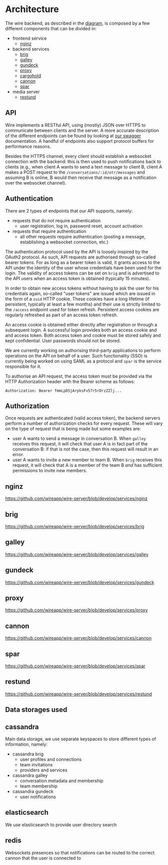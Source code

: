 # Architecture

The wire backend, as described in the [diagram](https://github.com/wireapp/wire-server/blob/develop/doc/arch/wire-arch-2.png), is composed by a few different components that can be divided in:

  * frontend service
    * [nginz](#nginz)
  * backend services
    * [brig](#brig)
    * [galley](#galley)
    * [gundeck](#gundeck)
    * [proxy](#proxy)
    * [cargohold](#cargohold)
    * [cannon](#cannon)
    * [spar](#spar)
  * media server
    * [restund](#restund) 

## API

Wire implements a RESTful API, using (mostly) JSON over HTTPS to communicate between clients and the server. A more accurate description of the different endpoints can be found by looking at [our swagger](https://github.com/wireapp/wire-server/blob/develop/deploy/services-demo/README.md#is-there-a-way-to-look-at-some-api-endpoints) documentation. A handful of endpoints also support protocol buffers for performance reasons.

Besides the HTTPS channel, every client should establish a websocket connection with the backend: this is then used to push notifications back to clients (e.g., when client A wants to send a text message to client B, client A makes a POST request to the `/conversations/:id/otr/messages` and assuming B is online, B would then receive that message as a notification over the websocket channel).
  
## Authentication

There are 2 types of endpoints that our API supports, namely:

 * requests that do not require authentication
   * user registration, log in, password reset, account activation
 * requests that require authentication
   * all other requests require authentication (posting a message, establishing a websocket connection, etc.)

The authentication protocol used by the API is loosely inspired by the OAuth2 protocol. As such, API requests are authorised through so-called bearer tokens. For as long as a bearer token is valid, it grants access to the API under the identity of the user whose credentials have been used for the login. The validity of access tokens can be set on `brig` and is advertised to the API users when an access token is obtained (typically 15 minutes).

In order to obtain new access tokens without having to ask the user for his credentials again, so-called "user tokens" are issued which are issued in the form of a `zuid` HTTP cookie. These cookies have a long lifetime (if persistent, typically at least a few months) and their use is strictly limited to the `/access` endpoint used for token refresh. Persistent access cookies are regularly refreshed as part of an access token refresh.

An access cookie is obtained either directly after registration or through a subsequent login. A successful login provides both an access cookie and and access token. Both access token and cookie must be stored safely and kept confidential. User passwords should not be stored.

We are currently working on authorising third-party applications to perform operations on the API on behalf of a user. Such functionality (SSO) is currently being worked on using SAML as a protocol and `spar` is the service responsible for it.

To authorise an API request, the access token must be provided via the HTTP Authorization header with the Bearer scheme as follows:

```
Authorization: Bearer fmmLpDSjArpksFv57r5rDrzZZlj...
```

## Authorization

Once requests are authenticated (valid access token), the backend servers perform a number of authorization checks for every request. These will vary on the type of request that is being made but some examples are:

  * user A wants to send a message in conversation B. When `galley` receives this request, it will check that user A is in fact part of the conversation B: if that is not the case, then this request will result in an error.
  * user A wants to invite a new member to team B. When `brig` receives this request, it will check that A is a member of the team B _and_ has sufficient permissions to invite new members.
  
## nginz
  
https://github.com/wireapp/wire-server/blob/develop/services/nginz

## brig
  
https://github.com/wireapp/wire-server/blob/develop/services/brig

## galley
  
https://github.com/wireapp/wire-server/blob/develop/services/galley

## gundeck
  
https://github.com/wireapp/wire-server/blob/develop/services/gundeck

## proxy
  
https://github.com/wireapp/wire-server/blob/develop/services/proxy

## cannon
  
https://github.com/wireapp/wire-server/blob/develop/services/cannon

## spar
  
https://github.com/wireapp/wire-server/blob/develop/services/spar

## restund
  
https://github.com/wireapp/wire-server/blob/develop/services/restund

## Data storages used

## cassandra

Main data storage, we use separate keyspaces to store different types of information, namely:

 * cassandra brig
   * user profiles and connections
   * team invitations
   * providers and services
 * cassandra galley
   * conversation metadata and membership
   * team membership
 * cassandra gundeck
   * user notifications

## elasticsearch

We use elasticsearch to provide user directory search

## redis

Websockets presences so that notifications can be routed to the correct cannon that the user is connected to